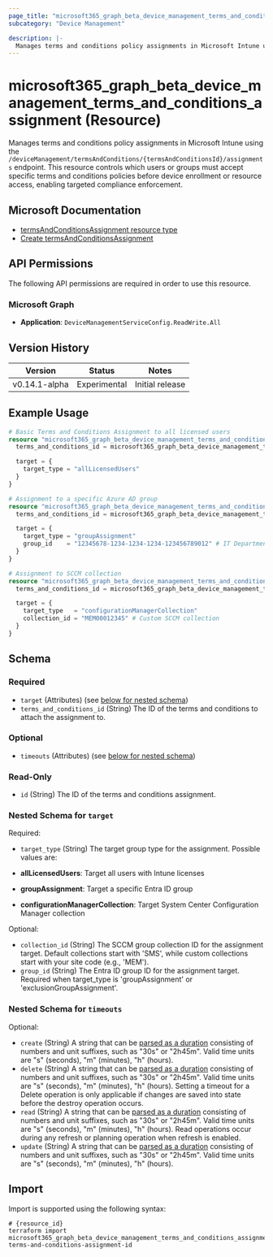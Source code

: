 ```yaml
---
page_title: "microsoft365_graph_beta_device_management_terms_and_conditions_assignment Resource - microsoft365"
subcategory: "Device Management"

description: |-
  Manages terms and conditions policy assignments in Microsoft Intune using the /deviceManagement/termsAndConditions/{termsAndConditionsId}/assignments endpoint. This resource controls which users or groups must accept specific terms and conditions policies before device enrollment or resource access, enabling targeted compliance enforcement.
---
```


# microsoft365_graph_beta_device_management_terms_and_conditions_assignment (Resource)

Manages terms and conditions policy assignments in Microsoft Intune using the `/deviceManagement/termsAndConditions/{termsAndConditionsId}/assignments` endpoint. This resource controls which users or groups must accept specific terms and conditions policies before device enrollment or resource access, enabling targeted compliance enforcement.

## Microsoft Documentation

- [termsAndConditionsAssignment resource type](https://learn.microsoft.com/en-us/graph/api/resources/intune-companyterms-termsandconditionsassignment?view=graph-rest-beta)
- [Create termsAndConditionsAssignment](https://learn.microsoft.com/en-us/graph/api/intune-companyterms-termsandconditions-post-assignments?view=graph-rest-beta)

## API Permissions

The following API permissions are required in order to use this resource.

### Microsoft Graph

- **Application**: `DeviceManagementServiceConfig.ReadWrite.All`

## Version History

| Version | Status | Notes |
|---------|--------|-------|
| v0.14.1-alpha | Experimental | Initial release |

## Example Usage

```terraform
# Basic Terms and Conditions Assignment to all licensed users
resource "microsoft365_graph_beta_device_management_terms_and_conditions_assignment" "all_users" {
  terms_and_conditions_id = microsoft365_graph_beta_device_management_terms_and_conditions.company_terms.id

  target = {
    target_type = "allLicensedUsers"
  }
}

# Assignment to a specific Azure AD group
resource "microsoft365_graph_beta_device_management_terms_and_conditions_assignment" "specific_group" {
  terms_and_conditions_id = microsoft365_graph_beta_device_management_terms_and_conditions.company_terms.id

  target = {
    target_type = "groupAssignment"
    group_id    = "12345678-1234-1234-1234-123456789012" # IT Department group
  }
}

# Assignment to SCCM collection
resource "microsoft365_graph_beta_device_management_terms_and_conditions_assignment" "sccm_collection" {
  terms_and_conditions_id = microsoft365_graph_beta_device_management_terms_and_conditions.company_terms.id

  target = {
    target_type   = "configurationManagerCollection"
    collection_id = "MEM00012345" # Custom SCCM collection
  }
}
```

<!-- schema generated by tfplugindocs -->
## Schema

### Required

- `target` (Attributes) (see [below for nested schema](#nestedatt--target))
- `terms_and_conditions_id` (String) The ID of the terms and conditions to attach the assignment to.

### Optional

- `timeouts` (Attributes) (see [below for nested schema](#nestedatt--timeouts))

### Read-Only

- `id` (String) The ID of the terms and conditions assignment.

<a id="nestedatt--target"></a>
### Nested Schema for `target`

Required:

- `target_type` (String) The target group type for the assignment. Possible values are:

- **allLicensedUsers**: Target all users with Intune licenses
- **groupAssignment**: Target a specific Entra ID group
- **configurationManagerCollection**: Target System Center Configuration Manager collection

Optional:

- `collection_id` (String) The SCCM group collection ID for the assignment target. Default collections start with 'SMS', while custom collections start with your site code (e.g., 'MEM').
- `group_id` (String) The Entra ID group ID for the assignment target. Required when target_type is 'groupAssignment' or 'exclusionGroupAssignment'.


<a id="nestedatt--timeouts"></a>
### Nested Schema for `timeouts`

Optional:

- `create` (String) A string that can be [parsed as a duration](https://pkg.go.dev/time#ParseDuration) consisting of numbers and unit suffixes, such as "30s" or "2h45m". Valid time units are "s" (seconds), "m" (minutes), "h" (hours).
- `delete` (String) A string that can be [parsed as a duration](https://pkg.go.dev/time#ParseDuration) consisting of numbers and unit suffixes, such as "30s" or "2h45m". Valid time units are "s" (seconds), "m" (minutes), "h" (hours). Setting a timeout for a Delete operation is only applicable if changes are saved into state before the destroy operation occurs.
- `read` (String) A string that can be [parsed as a duration](https://pkg.go.dev/time#ParseDuration) consisting of numbers and unit suffixes, such as "30s" or "2h45m". Valid time units are "s" (seconds), "m" (minutes), "h" (hours). Read operations occur during any refresh or planning operation when refresh is enabled.
- `update` (String) A string that can be [parsed as a duration](https://pkg.go.dev/time#ParseDuration) consisting of numbers and unit suffixes, such as "30s" or "2h45m". Valid time units are "s" (seconds), "m" (minutes), "h" (hours).

## Import

Import is supported using the following syntax:

```shell
# {resource_id}
terraform import microsoft365_graph_beta_device_management_terms_and_conditions_assignment.example terms-and-conditions-assignment-id
```